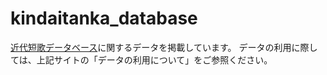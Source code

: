 # kindaitanka_database
[近代短歌データベース](http://kindaitankadatabase.com/)に関するデータを掲載しています。
データの利用に際しては、上記サイトの「データの利用について」をご参照ください。  
